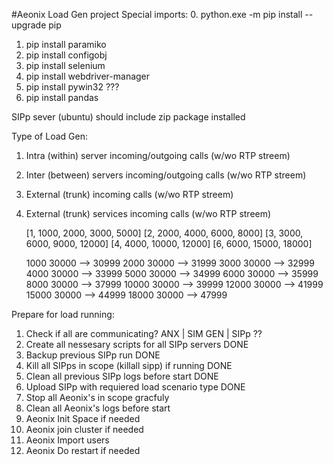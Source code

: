 #Aeonix Load Gen project
Special imports:
0. python.exe -m pip install --upgrade pip
1. pip install paramiko
2. pip install configobj
3. pip install selenium
4. pip install webdriver-manager
5. pip install pywin32 ???
6. pip install pandas

SIPp sever (ubuntu) should include zip package installed

Type of Load Gen:
1. Intra (within) server incoming/outgoing calls (w/wo RTP streem)
2. Inter (between) servers incoming/outgoing calls (w/wo RTP streem)
3. External (trunk) incoming calls (w/wo RTP streem)
4. External (trunk) services incoming calls (w/wo RTP streem)

	[1, 1000, 2000, 3000, 5000]
	[2, 2000, 4000, 6000, 8000]
	[3, 3000, 6000, 9000, 12000]
	[4, 4000, 10000, 12000]
	[6, 6000, 15000, 18000] 	
	
	1000	30000 --> 30999 
	2000	30000 --> 31999
	3000	30000 --> 32999
	4000	30000 --> 33999
	5000	30000 --> 34999
	6000	30000 --> 35999
	8000	30000 --> 37999
   10000	30000 --> 39999
   12000	30000 --> 41999
   15000	30000 --> 44999
   18000	30000 --> 47999

Prepare for load running:
1.  Check if all are communicating? ANX | SIM GEN | SIPp    ?? 
2.  Create all nessesary scripts for all SIPp servers       DONE	 
3.  Backup previous SIPp run                                DONE
4.  Kill all SIPps in scope (killall sipp) if running       DONE   
4.  Clean all previous SIPp logs before start               DONE
5.  Upload SIPp with requiered load scenario type           DONE
6.  Stop all Aeonix's in scope gracfuly
7.  Clean all Aeonix's logs before start
8.  Aeonix Init Space if needed
9.  Aeonix join cluster if needed
10. Aeonix Import users 
11. Aeonix Do restart if needed


